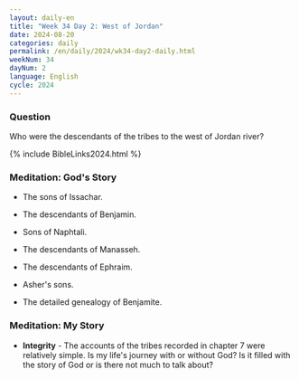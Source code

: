 ```yaml
---
layout: daily-en
title: "Week 34 Day 2: West of Jordan"
date: 2024-08-20
categories: daily
permalink: /en/daily/2024/wk34-day2-daily.html
weekNum: 34
dayNum: 2
language: English
cycle: 2024
---
```


### Question     
Who were the descendants of the tribes to the west of Jordan river?

{% include BibleLinks2024.html %} 

### Meditation: God's Story   
+ The sons of Issachar. 

+ The descendants of Benjamin. 

+ Sons of Naphtali.  

+ The descendants of Manasseh. 

+ The descendants of Ephraim. 

+ Asher's sons.   

+ The detailed genealogy of Benjamite. 

### Meditation: My Story   
+ **Integrity** - The accounts of the tribes recorded in chapter 7 were relatively simple. Is my life's journey with or without God? Is it filled with the story of God or is there not much to talk about? 
